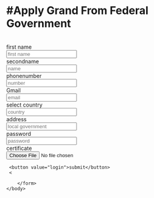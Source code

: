 <html>
    <head>
        <title>form</title>
    </head>
    <body>
        <form>
            <h1>#Apply Grand From Federal Government</h1><br>
            <label>first name</label><br>
            <input type="text" id="first name" placeholder="first name" required><br>
            <label>secondname</label><br>
            <input type="text"id="name"placeholder="name" required><br>
            <label>phonenumber</label><br>
            <input type="number"id=" number"placeholder="number"required><br>
            <label>Gmail</label><br>
            <input type="email" id="email"placeholder="email"required><br>
                      <lbl>select country</lbl><br>
            <input type="text"ID="country"placeholder="country"required><br>
            <colum>address</colum><br>
            <input type="text" ID="local government"placeholder="local government"required><br>
            <colum>password</colum><br>
            <input type="password"ID="password"placeholder="password"required><br>
            <colum>certificate</colum><br>
            <input type="file" ID="experience"placeholder="experience"required><br>
          
            
     <button value="login">submit</button>
     <
            
        </form>
    </body>
</html>
